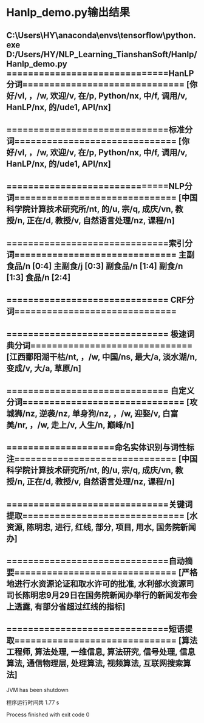 # Hanlp_demo.py输出结果
C:\Users\HY\anaconda\envs\tensorflow\python.exe D:/Users/HY/NLP_Learning_TianshanSoft/Hanlp/Hanlp_demo.py
==============================HanLP分词==============================
[你好/vl, ，/w, 欢迎/v, 在/p, Python/nx, 中/f, 调用/v, HanLP/nx, 的/ude1, API/nx]
----------------------------------------------------------------------
==============================标准分词==============================
[你好/vl, ，/w, 欢迎/v, 在/p, Python/nx, 中/f, 调用/v, HanLP/nx, 的/ude1, API/nx]
----------------------------------------------------------------------
==============================NLP分词==============================
[中国科学院计算技术研究所/nt, 的/u, 宗/q, 成庆/vn, 教授/n, 正在/d, 教授/v, 自然语言处理/nz, 课程/n]
----------------------------------------------------------------------
==============================索引分词==============================
主副食品/n [0:4]
主副食/j [0:3]
副食品/n [1:4]
副食/n [1:3]
食品/n [2:4]
----------------------------------------------------------------------
============================== CRF分词==============================
----------------------------------------------------------------------
============================== 极速词典分词==============================
[江西鄱阳湖干枯/nt, ，/w, 中国/ns, 最大/a, 淡水湖/n, 变成/v, 大/a, 草原/n]
----------------------------------------------------------------------
============================== 自定义分词==============================
[攻城狮/nz, 逆袭/nz, 单身狗/nz, ，/w, 迎娶/v, 白富美/nr, ，/w, 走上/v, 人生/n, 巅峰/n]
----------------------------------------------------------------------
====================命名实体识别与词性标注==============================
[中国科学院计算技术研究所/nt, 的/u, 宗/q, 成庆/vn, 教授/n, 正在/d, 教授/v, 自然语言处理/nz, 课程/n]
----------------------------------------------------------------------
==============================关键词提取==============================
[水资源, 陈明忠, 进行, 红线, 部分, 项目, 用水, 国务院新闻办]
----------------------------------------------------------------------
==============================自动摘要==============================
[严格地进行水资源论证和取水许可的批准, 水利部水资源司司长陈明忠9月29日在国务院新闻办举行的新闻发布会上透露, 有部分省超过红线的指标]
----------------------------------------------------------------------
==============================短语提取==============================
[算法工程师, 算法处理, 一维信息, 算法研究, 信号处理, 信息算法, 通信物理层, 处理算法, 视频算法, 互联网搜索算法]
----------------------------------------------------------------------
JVM has been shutdown

程序运行时间共 1.77 s

Process finished with exit code 0